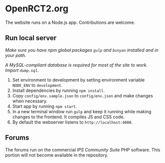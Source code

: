 # OpenRCT2.org
The website runs on a Node.js app. Contributions are welcome.

## Run local server
*Make sure you have npm global packages `gulp` and `bunyan` installed and in your path.*

*A MySQL-compliant database is required for most of the site to work. Import `dump.sql`.*
1. Set environment to development by setting environment variable `NODE_ENV` to `development`.
2. Install dependencies by running `npm install`.
3. Copy `config/env.sample.json` to `config/env.json` and make changes when necessary.
4. Start app by running `npm start`.
5. In a new terminal window run `gulp` and keep it running while making changes to the frontend. It compiles JS and CSS code.
6. By default the webserver listens to `http://localhost:4000`.

## Forums
The forums run on the commercial *IPS Community Suite* PHP software. This portion will not become available in the repository.
